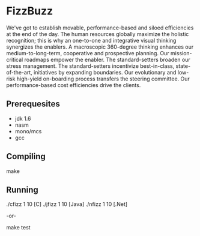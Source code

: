 # FizzBuzz

We've got to establish movable, performance-based and siloed efficiencies at the end of the day. The human resources globally maximize the holistic recognition; this is why an one-to-one and integrative visual thinking synergizes the enablers. A macroscopic 360-degree thinking enhances our medium-to-long-term, cooperative and prospective planning. Our mission-critical roadmaps empower the enabler. The standard-setters broaden our stress management. The standard-setters incentivize best-in-class, state-of-the-art, initiatives by expanding boundaries. Our evolutionary and low-risk high-yield on-boarding process transfers the steering committee. Our performance-based cost efficiencies drive the clients.

## Prerequesites

  * jdk 1.6
  * nasm
  * mono/mcs
  * gcc

## Compiling

   make

## Running

   ./cfizz 1 10		[C]
   ./jfizz 1 10		[Java]
   ./nfizz 1 10		[.Net]

   -or-
  
  make test
